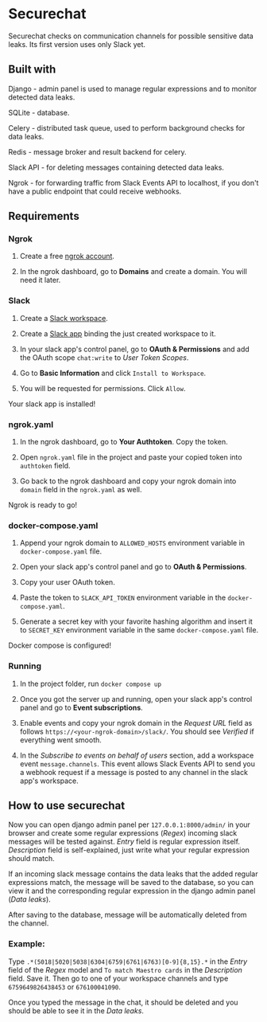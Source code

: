 # Securechat

Securechat checks on communication channels for possible sensitive data leaks. Its first version uses only Slack yet.

## Built with

Django - admin panel is used to manage regular expressions and to monitor detected data leaks.

SQLite - database.

Celery - distributed task queue, used to perform background checks for data leaks.

Redis - message broker and result backend for celery.

Slack API - for deleting messages containing detected data leaks.

Ngrok - for forwarding traffic from Slack Events API to localhost, if you don't have a public endpoint that could receive webhooks.

## Requirements

### Ngrok

1. Create a free [ngrok account](https://dashboard.ngrok.com/signup).

2. In the ngrok dashboard, go to **Domains** and create a domain. You will need it later.

### Slack

1. Create a [Slack workspace](https://slack.com/get-started#/createnew). 

2. Create a [Slack app](https://api.slack.com/apps) binding the just created workspace to it.

3. In your slack app's control panel, go to **OAuth & Permissions** and add the OAuth scope `chat:write` to *User Token Scopes*.

4. Go to **Basic Information** and click `Install to Workspace`.

5. You will be requested for permissions. Click `Allow`. 

Your slack app is installed!

### ngrok.yaml

1. In the ngrok dashboard, go to **Your Authtoken**. Copy the token.

2. Open `ngrok.yaml` file in the project and paste your copied token into `authtoken` field. 

3. Go back to the ngrok dashboard and copy your ngrok domain into `domain` field in the `ngrok.yaml` as well.

Ngrok is ready to go!

### docker-compose.yaml

1. Append your ngrok domain to `ALLOWED_HOSTS` environment variable in `docker-compose.yaml` file.

2. Open your slack app's control panel and go to **OAuth & Permissions**.

3. Copy your user OAuth token.

4. Paste the token to `SLACK_API_TOKEN` environment variable in the `docker-compose.yaml`.

5. Generate a secret key with your favorite hashing algorithm and insert it to `SECRET_KEY` environment variable in the same `docker-compose.yaml` file.

Docker compose is configured!

### Running 

1. In the project folder, run `docker compose up`

2. Once you got the server up and running, open your slack app's control panel and go to **Event subscriptions**.

3. Enable events and copy your ngrok domain in the *Request URL* field as follows `https://<your-ngrok-domain>/slack/`. You should see *Verified* if everything went smooth.

4. In the *Subscribe to events on behalf of users* section, add a workspace event `message.channels`. This event allows Slack Events API to send you a webhook request if a message is posted to any channel in the slack app's workspace.

## How to use securechat

Now you can open django admin panel per `127.0.0.1:8000/admin/` in your browser and create some regular expressions (*Regex*) incoming slack messages will be tested against. *Entry* field is regular expression itself. *Description* field is self-explained, just write what your regular expression should match.

If an incoming slack message contains the data leaks that the added regular expressions match, the message will be saved to the database, so you can view it and the corresponding regular expression in the django admin panel (*Data leaks*).

After saving to the database, message will be automatically deleted from the channel.

### Example:

Type `.*(5018|5020|5038|6304|6759|6761|6763)[0-9]{8,15}.*` in the *Entry* field of the *Regex* model and `To match Maestro cards` in the *Description* field. 
Save it. Then go to one of your workspace channels and type `6759649826438453` or `676100041090`. 

Once you typed the message in the chat, it should be deleted and you should be able to see it in the *Data leaks*.
